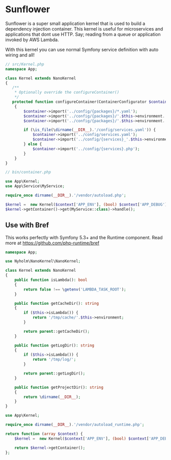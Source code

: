 # Sunflower

Sunflower is a super small application kernel that is used to build a dependency
injection container. This kernel is useful for microservices and applications that
dont use HTTP. Say; reading from a queue or application invoked by AWS Lambda.

With this kernel you can use normal Symfony service definition with auto wiring
and all!

```php
// src/Kernel.php
namespace App;

class Kernel extends NanoKernel
{
   /**
    * Optionally override the configureContainer()
    */
   protected function configureContainer(ContainerConfigurator $container): void
    {
        $container->import('../config/{packages}/*.yaml');
        $container->import('../config/{packages}/'.$this->environment.'/*.yaml');
        $container->import('../config/{packages}/'.$this->environment.'/*.php');

        if (\is_file(\dirname(__DIR__).'/config/services.yaml')) {
            $container->import('../config/services.yaml');
            $container->import('../config/{services}_'.$this->environment.'.yaml');
        } else {
            $container->import('../config/{services}.php');
        }
    }
}
```

```php
// bin/container.php

use App\Kernel;
use App\Service\MyService;

require_once dirname(__DIR__).'/vendor/autoload.php';

$kernel =  new Kernel($context['APP_ENV'], (bool) $context['APP_DEBUG']);
$kernel->getContainer()->get(MyService::class)->handle();
```

## Use with Bref

This works perfectly with Symfony 5.3+ and the Runtime component. Read more at
https://github.com/php-runtime/bref

```php
namespace App;

use Nyholm\NanoKernel\NanoKernel;

class Kernel extends NanoKernel
{
    public function isLambda(): bool
    {
        return false !== \getenv('LAMBDA_TASK_ROOT');
    }

    public function getCacheDir(): string
    {
        if ($this->isLambda()) {
            return '/tmp/cache/'.$this->environment;
        }

        return parent::getCacheDir();
    }

    public function getLogDir(): string
    {
        if ($this->isLambda()) {
            return '/tmp/log/';
        }

        return parent::getLogDir();
    }

    public function getProjectDir(): string
    {
        return \dirname(__DIR__);
    }
}
```

```php
use App\Kernel;

require_once dirname(__DIR__).'/vendor/autoload_runtime.php';

return function (array $context) {
    $kernel =  new Kernel($context['APP_ENV'], (bool) $context['APP_DEBUG']);

    return $kernel->getContainer();
};
```
